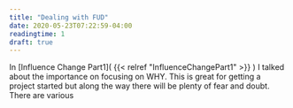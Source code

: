 ```yaml
---
title: "Dealing with FUD"
date: 2020-05-23T07:22:59-04:00
readingtime: 1
draft: true
---
```


In [Influence Change Part1]( {{< relref "InfluenceChangePart1" >}} ) I talked about the importance on focusing on WHY.  This is great for getting a project started but along the way there will be plenty of fear and doubt.  There are various



